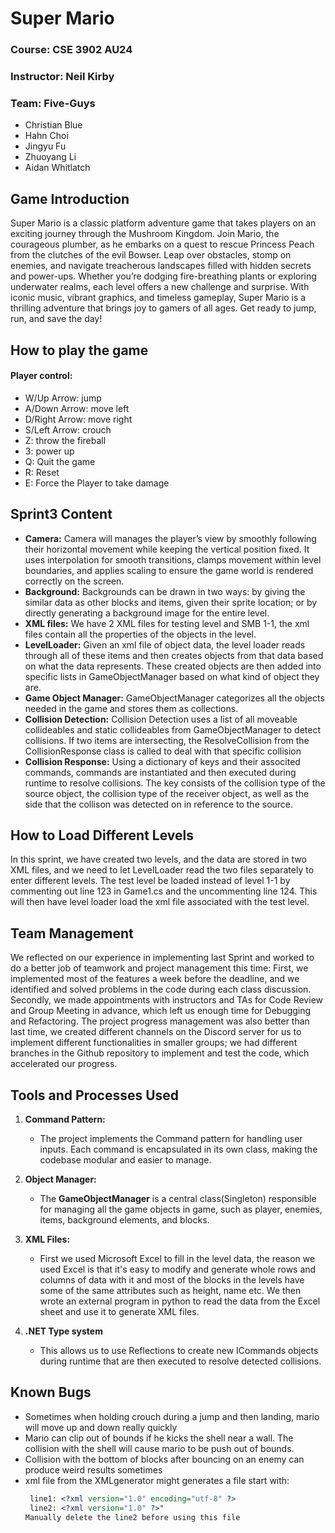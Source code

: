 # Super Mario

### Course: CSE 3902 AU24

### Instructor: Neil Kirby

### Team: Five-Guys

- Christian Blue
- Hahn Choi
- Jingyu Fu
- Zhuoyang Li
- Aidan Whitlatch

## Game Introduction

Super Mario is a classic platform adventure game that takes players on an exciting journey through the Mushroom
Kingdom. Join Mario, the courageous plumber, as he embarks on a quest to rescue Princess Peach from the clutches of
the evil Bowser. Leap over obstacles, stomp on enemies, and navigate treacherous landscapes filled with hidden
secrets and power-ups. Whether you’re dodging fire-breathing plants or exploring underwater realms, each level offers
a new challenge and surprise. With iconic music, vibrant graphics, and timeless gameplay, Super Mario is a thrilling
adventure that brings joy to gamers of all ages. Get ready to jump, run, and save the day!

## How to play the game

#### Player control:

- W/Up Arrow: jump
- A/Down Arrow: move left
- D/Right Arrow: move right
- S/Left Arrow: crouch
- Z: throw the fireball
- 3: power up
- Q: Quit the game
- R: Reset
- E: Force the Player to take damage

## Sprint3 Content

- **Camera:** Camera will manages the player’s view by smoothly following their horizontal movement while keeping the vertical position fixed. It uses interpolation for smooth transitions, clamps movement within level boundaries, and applies scaling to ensure the game world is rendered correctly on the screen.
- **Background:** Backgrounds can be drawn in two ways: by giving the similar data as other blocks and items, given their sprite location; or by directly generating a background image for the entire level.
- **XML files:** We have 2 XML files for testing level and SMB 1-1, the xml files contain all the properties of the objects in the level.
- **LevelLoader:** Given an xml file of object data, the level loader reads through all of these items and then creates objects from that data based on what the data represents. These created objects are then added into specific lists in GameObjectManager based on what kind of object they are. 
- **Game Object Manager:** GameObjectManager categorizes all the objects needed in the game and stores them as collections.
- **Collision Detection:** Collision Detection uses a list of all moveable collideables and static collideables from GameObjectManager to detect collisions. If two items are intersecting, the ResolveCollision from the CollisionResponse class is called to deal with that specific collision
- **Collision Response:** Using a dictionary of keys and their associted commands, commands are instantiated and then executed during runtime to resolve collisions. The key consists of the collision type of the source object, the collision type of the receiver object, as well as the side that the collison was detected on in reference to the source. 


## How to Load Different Levels

In this sprint, we have created two levels, and the data are stored in two XML files, and we need to let LevelLoader read the two files separately to enter different levels.
The test level be loaded instead of level 1-1 by commenting out line 123 in Game1.cs and the uncommenting line 124. This will then have level loader load the xml file associated with the test level.

## Team Management

We reflected on our experience in implementing last Sprint and worked to do a better job of teamwork and project management this time:
First, we implemented most of the features a week before the deadline, and we identified and solved problems in the code during each class discussion.
Secondly, we made appointments with instructors and TAs for Code Review and Group Meeting in advance, which left us enough time for Debugging and Refactoring.
The project progress management was also better than last time, we created different channels on the Discord server for us to implement different functionalities in smaller groups; we had different branches in the Github repository to implement and test the code, which accelerated our progress.

## Tools and Processes Used

1. **Command Pattern:**

   - The project implements the Command pattern for handling user inputs. Each command is encapsulated in its own
     class, making the codebase modular and easier to manage.
2. **Object Manager:**

   - The **GameObjectManager** is a central class(Singleton)  responsible for managing all the game objects in game, such as player, enemies, items, background elements, and blocks.
3. **XML Files:**

   - First we used Microsoft Excel to fill in the level data, the reason we used Excel is that it's easy to modify and generate whole rows and columns of data with it and most of the blocks in the levels have some of the same attributes such as height, name etc. We then wrote an external program in python to read the data from the Excel sheet and use it to generate XML files.
4. **.NET Type system**
   - This allows us to use Reflections to create new ICommands objects during runtime that are then executed to resolve detected collisions. 

## Known Bugs

* Sometimes when holding crouch during a jump and then landing, mario will move up and down really quickly
* Mario can clip out of bounds if he kicks the shell near a wall. The collision with the shell will cause mario to be push out of bounds.
* Collision with the bottom of blocks after bouncing on an enemy can produce weird results sometimes
* xml file from the XMLgenerator might generates a file start with:
  ```xml
   line1: <?xml version="1.0" encoding="utf-8" ?>
   line2: <?xml version="1.0" ?>"
  Manually delete the line2 before using this file
